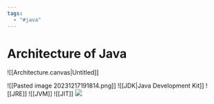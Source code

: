 ```yaml
---
tags:
  - "#java"
---
```

# Architecture of Java
![[Architecture.canvas|Untitled]]

![[Pasted image 20231217191814.png]]
![[JDK|Java Development Kit]]
![[JRE]]
![[JVM]]
![[JIT]]
![](https://miro.medium.com/v2/resize:fit:868/1*MHpdx5oni3ymFQDKDFbWLQ.png)